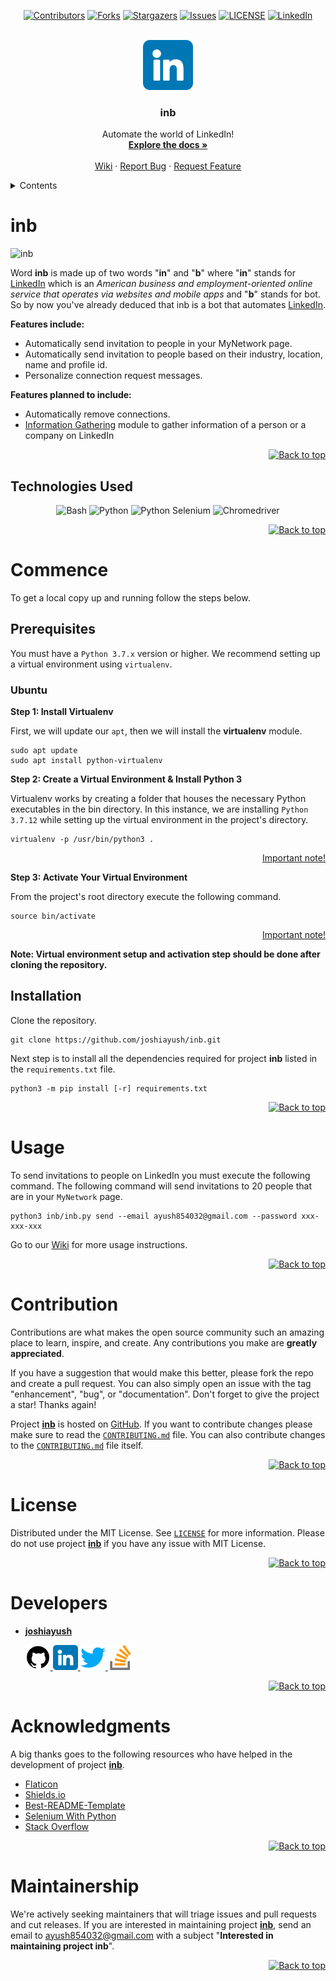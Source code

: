 <div id="top"></div>

<div align="center">

[![Contributors][inb_contributors]][inb_contributors_url]
[![Forks][inb_forks]][inb_forks_url]
[![Stargazers][inb_stars]][inb_stars_url]
[![Issues][inb_issues]][inb_issues_url]
[![LICENSE][inb_license]][inb_license_url]
[![LinkedIn][developer_linkedin]][developer_linkedin_url]

</div>

<br />
<div align="center">
  <a href="https://github.com/joshiayush/inb">
    <img src="./media/linkedin.png" alt="Logo" width="80" height="80">
  </a>

  <h3 align="center">inb</h3>

  <p align="center">
    Automate the world of LinkedIn!
    <br />
    <a href="https://github.com/joshiayush/inb/tree/master/docs"><strong>Explore the docs »</strong></a>
    <br />
    <br />
    <a href="https://github.com/joshiayush/inb/wiki">Wiki</a>
    ·
    <a href="https://github.com/joshiayush/inb/issues">Report Bug</a>
    ·
    <a href="https://github.com/joshiayush/inb/issues">Request Feature</a>
  </p>
</div>

<details>
  <summary>Contents</summary>
  <ol>
    <li>
      <a href="#inb">inb</a>
      <ul>
        <li><a href="#technologies-used">Technologies Used</li>
      </ul>
    </li>
    <li>
      <a href="#commence">Commence</a>
      <ul>
        <li>
          <a href="#prerequisites">Prerequisites</a>
          <ul>
            <li><a href="#ubuntu">Ubuntu</a></li>
          </ul>
        </li>
        <li><a href="#installation">Installation</a></li>
      </ul>
    </li>
    <li><a href="#usage">Usage</a></li>
    <li><a href="#contribution">Contribution</a></li>
    <li><a href="#license">License</a></li>
    <li><a href="#developers">Developers</a></li>
    <li><a href="#acknowledgments">Acknowledgments</a></li>
    <li><a href="#maintainership">Maintainership</a></li>
  </ol>
</details>

# inb

<!-- @TODO(joshiayush): Include a screen shot or a short video of working of inb -->

![inb](./media/inb.gif)

Word **inb** is made up of two words "**in**" and "**b**" where "**in**" stands for [LinkedIn][_linkedin] which is an _American business and employment-oriented online service that operates via websites and mobile apps_ and "**b**" stands for bot. So by now you've already deduced that inb is a bot that automates [LinkedIn][_linkedin].

**Features include:**

- Automatically send invitation to people in your MyNetwork page.
- Automatically send invitation to people based on their industry, location, name and profile id.
- Personalize connection request messages.

**Features planned to include:**

- Automatically remove connections.
- [Information Gathering][_inb_info_gathering_issue] module to gather information of a person or a company on LinkedIn

<div align="right">
  <a href="#top">
  
  ![Back to top][back_to_top]
  
  </a>
</div>

## Technologies Used

<div align="center">

![Bash][bash]
![Python][python]
![Python Selenium][python_selenium]
![Chromedriver][chromedriver]

</div>

<div align="right">
  <a href="#top">
  
  ![Back to top][back_to_top]
  
  </a>
</div>

# Commence

To get a local copy up and running follow the steps below.

## Prerequisites

You must have a `Python 3.7.x` version or higher. We recommend setting up a virtual environment using `virtualenv`.

### Ubuntu

**Step 1: Install Virtualenv**

First, we will update our `apt`, then we will install the **virtualenv** module.

```shell
sudo apt update
sudo apt install python-virtualenv
```

**Step 2: Create a Virtual Environment & Install Python 3**

Virtualenv works by creating a folder that houses the necessary Python executables in the bin directory. In this instance, we are
installing `Python 3.7.12` while setting up the virtual environment in the project's directory.

```shell
virtualenv -p /usr/bin/python3 .
```

<p align="right"><a href="#virtualenv_imp_note">Important note!</a></p>

**Step 3: Activate Your Virtual Environment**

From the project's root directory execute the following command.

```shell
source bin/activate
```

<p align="right"><a href="#virtualenv_imp_note">Important note!</a></p>

<div id="virtualenv_imp_note">
  <strong>Note: Virtual environment setup and activation step should be done after cloning the repository.</strong>
</div>

<!-- @TODO(@): Add installation steps for Windows and MacOS. -->

## Installation

Clone the repository.

```shell
git clone https://github.com/joshiayush/inb.git
```

Next step is to install all the dependencies required for project **inb** listed in the `requirements.txt` file.

```shell
python3 -m pip install [-r] requirements.txt
```

<div align="right">
  <a href="#top">
  
  ![Back to top][back_to_top]
  
  </a>
</div>

# Usage

To send invitations to people on LinkedIn you must execute the following command. The following command will send invitations to 20 people that are in your `MyNetwork` page.

```
python3 inb/inb.py send --email ayush854032@gmail.com --password xxx-xxx-xxx
```

Go to our [Wiki][_inb_wiki] for more usage instructions.

<div align="right">
  <a href="#top">
  
  ![Back to top][back_to_top]
  
  </a>
</div>

# Contribution

Contributions are what makes the open source community such an amazing place to learn, inspire, and create. Any contributions you make are **greatly appreciated**.

If you have a suggestion that would make this better, please fork the repo and create a pull request. You can also simply open an issue with the tag "enhancement", "bug", or "documentation". Don't forget to give the project a star! Thanks again!

Project [**inb**][_inb] is hosted on [GitHub][_github]. If you want to contribute changes please make sure to read the [`CONTRIBUTING.md`][_inb_contrib_f] file. You can also contribute changes to the [`CONTRIBUTING.md`][_inb_contrib_f] file itself.

<div align="right">
  <a href="#top">
  
  ![Back to top][back_to_top]
  
  </a>
</div>

# License

Distributed under the MIT License. See [`LICENSE`][_inb_license_f] for more information. Please do not use project [**inb**][_inb] if you have any issue with MIT License.

<div align="right">
  <a href="#top">
  
  ![Back to top][back_to_top]
  
  </a>
</div>

# Developers

- [**joshiayush**](https://www.github.com/joshiayush)

  <a href="https://github.com/joshiayush">
  <img src="./media/github.png" alt="Logo" width="40" height="40">
  </a>
  <a href="https://www.linkedin.com/in/ayush-joshi-3600a01b7/">
  <img src="./media/linkedin.png" alt="Logo" width="40" height="40">
  </a>
  <a href="http://twitter.com/joshiayushjoshi">
  <img src="./media/twitter.png" alt="Logo" width="40" height="40">
  </a>
  <a href="https://stackoverflow.com/users/13910122/ayush">
  <img src="./media/stack-overflow.png" alt="Logo" width="40" height="40">
  </a>

<!-- Contibutors who have contributed non-trivial changes are encouraged to add their details here. -->

<div align="right">
  <a href="#top">
  
  ![Back to top][back_to_top]
  
  </a>
</div>

# Acknowledgments

A big thanks goes to the following resources who have helped in the development of project [**inb**][_inb].

- [Flaticon](https://www.flaticon.com/)
- [Shields.io](https://shields.io/)
- [Best-README-Template](https://github.com/othneildrew/Best-README-Template)
- [Selenium With Python](https://selenium-python.readthedocs.io/)
- [Stack Overflow](https://www.stackoverflow.com)

<div align="right">
  <a href="#top">
  
  ![Back to top][back_to_top]
  
  </a>
</div>

# Maintainership

We're actively seeking maintainers that will triage issues and pull requests and cut releases. If you are interested in maintaining project [**inb**][_inb], send an email to ayush854032@gmail.com with a subject "**Interested in maintaining project inb**".

<div align="right">
  <a href="#top">
  
  ![Back to top][back_to_top]
  
  </a>
</div>

<!-- Definitions -->

[_github]: https://www.github.com
[_linkedin]: https://www.linkedin.com
[_inb]: https://www.github.com/joshiayush/inb

<!-- Shields and attached links -->

[inb_contributors]: https://img.shields.io/github/contributors/joshiayush/inb?logo=GitHub&style=for-the-badge
[inb_contributors_url]: https://github.com/joshiayush/inb/graphs/contributors
[inb_forks]: https://img.shields.io/github/forks/joshiayush/inb?logo=GitHub&style=for-the-badge
[inb_forks_url]: https://github.com/joshiayush/inb/network/members
[inb_stars]: https://img.shields.io/github/stars/joshiayush/inb?logo=GitHub&style=for-the-badge
[inb_stars_url]: https://github.com/joshiayush/inb/stargazers
[inb_issues]: https://img.shields.io/github/issues/joshiayush/inb?logo=GitHub&style=for-the-badge
[inb_issues_url]: https://github.com/joshiayush/inb/issues
[inb_license]: https://img.shields.io/github/license/joshiayush/inb?logo=GitHub&style=for-the-badge
[inb_license_url]: https://github.com/joshiayush/inb/blob/master/LICENSE
[developer_linkedin]: https://img.shields.io/badge/-LinkedIn-black.svg?style=for-the-badge&logo=linkedin&colorB=555
[developer_linkedin_url]: https://www.linkedin.com/in/ayush-joshi-3600a01b7/
[back_to_top]: https://img.shields.io/badge/-Back%20to%20top-lightgrey

<!-- Technologies used -->

[bash]: https://img.shields.io/badge/-Bash-blue?style=for-the-badge
[python]: https://img.shields.io/badge/-Python-blue?style=for-the-badge
[python_selenium]: https://img.shields.io/badge/-Python%20Selenium-blue?style=for-the-badge
[chromedriver]: https://img.shields.io/badge/-Chromedriver-blue?style=for-the-badge

<!-- Issues -->

[_inb_info_gathering_issue]: https://github.com/joshiayush/inb/issues/16

<!-- Wiki -->

[_inb_wiki]: https://github.com/joshiayush/inb/wiki

<!-- Files -->

[_inb_contrib_f]: https://github.com/joshiayush/inb/blob/master/CONTRIBUTING.md
[_inb_license_f]: https://github.com/joshiayush/inb/blob/master/LICENSE
